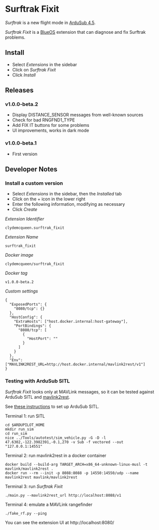 # Surftrak Fixit

_Surftrak_ is a new flight mode in [ArduSub 4.5](https://www.ardusub.com/).

_Surftrak Fixit_ is a [BlueOS](https://docs.bluerobotics.com/ardusub-zola/software/onboard/BlueOS-1.1/overview/) extension that can diagnose and fix Surftrak problems.

## Install

* Select _Extensions_ in the sidebar
* Click on _Surftrak Fixit_
* Click _Install_

## Releases

### v1.0.0-beta.2

* Display DISTANCE_SENSOR messages from well-known sources
* Check for bad RNGFND1_TYPE
* Add FIX IT buttons for some problems
* UI improvements, works in dark mode

### v1.0.0-beta.1

* First version

## Developer Notes

### Install a custom version

* Select _Extensions_ in the sidebar, then the _Installed_ tab
* Click on the + icon in the lower right
* Enter the following information, modifying as necessary
* Click _Create_

_Extension Identifier_
~~~
clydemcqueen.surftrak_fixit
~~~

_Extension Name_
~~~
surftrak_fixit
~~~

_Docker image_
~~~
clydemcqueen/surftrak_fixit
~~~

_Docker tag_
~~~
v1.0.0-beta.2
~~~

_Custom settings_
~~~
{
  "ExposedPorts": {
    "8080/tcp": {}
  },
  "HostConfig": {
    "ExtraHosts": ["host.docker.internal:host-gateway"],
    "PortBindings": {
      "8080/tcp": [
        {
          "HostPort": ""
        }
      ]
    }
  },
  "Env": ["MAVLINK2REST_URL=http://host.docker.internal/mavlink2rest/v1"]
}
~~~


### Testing with ArduSub SITL

_Surftrak Fixit_ looks only at MAVLink messages, so it can be tested against ArduSub SITL and
[mavlink2rest](https://github.com/mavlink/mavlink2rest/).

See [these instructions](https://ardupilot.org/dev/docs/building-the-code.html) to set up ArduSub SITL.

Terminal 1: run SITL
~~~
cd $ARDUPILOT_HOME
mkdir run_sim
cd run_sim
nice ../Tools/autotest/sim_vehicle.py -G -D -l 47.6302,-122.3982391,-0.1,270 -v Sub -f vectored --out "127.0.0.1:14551"
~~~

Terminal 2: run mavlink2rest in a docker container
~~~
docker build --build-arg TARGET_ARCH=x86_64-unknown-linux-musl -t mavlink/mavlink2rest .
docker run --rm --init -p 8088:8088 -p 14550:14550/udp --name mavlink2rest mavlink/mavlink2rest
~~~

Terminal 3: run _Surftrak Fixit_
~~~
./main.py --mavlink2rest_url http://localhost:8088/v1
~~~

Terminal 4: emulate a MAVLink rangefinder
~~~
./fake_rf.py --ping
~~~

You can see the extension UI at http://localhost:8080/

